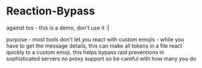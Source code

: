 # Reaction-Bypass

against tos - this is a demo, don't use it :|

purpose - most tools don't let you react with custom emojis - while you have to get the message details, this can make all tokens in a file react quickly to a custom emoji.
this helps bypass raid preventions in sophisticated servers
no proxy support so be careful with how many you do
